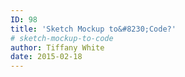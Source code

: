 ```yaml
---
ID: 98
title: 'Sketch Mockup to&#8230;Code?'
# sketch-mockup-to-code
author: Tiffany White
date: 2015-02-18
---
```

